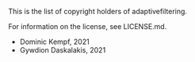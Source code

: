 This is the list of copyright holders of adaptivefiltering.

For information on the license, see LICENSE.md.

* Dominic Kempf, 2021
* Gywdion Daskalakis, 2021
